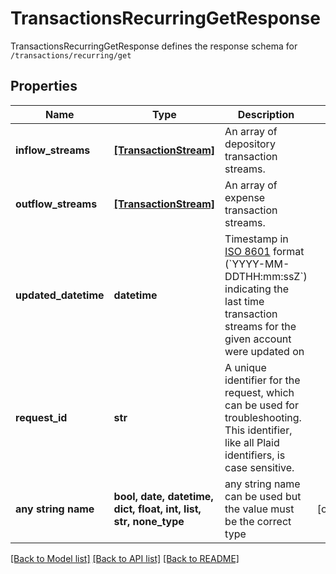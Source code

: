 # TransactionsRecurringGetResponse

TransactionsRecurringGetResponse defines the response schema for `/transactions/recurring/get`

## Properties
Name | Type | Description | Notes
------------ | ------------- | ------------- | -------------
**inflow_streams** | [**[TransactionStream]**](TransactionStream.md) | An array of depository transaction streams. | 
**outflow_streams** | [**[TransactionStream]**](TransactionStream.md) | An array of expense transaction streams. | 
**updated_datetime** | **datetime** | Timestamp in [ISO 8601](https://wikipedia.org/wiki/ISO_8601) format (&#x60;YYYY-MM-DDTHH:mm:ssZ&#x60;) indicating the last time transaction streams for the given account were updated on | 
**request_id** | **str** | A unique identifier for the request, which can be used for troubleshooting. This identifier, like all Plaid identifiers, is case sensitive. | 
**any string name** | **bool, date, datetime, dict, float, int, list, str, none_type** | any string name can be used but the value must be the correct type | [optional]

[[Back to Model list]](../README.md#documentation-for-models) [[Back to API list]](../README.md#documentation-for-api-endpoints) [[Back to README]](../README.md)


